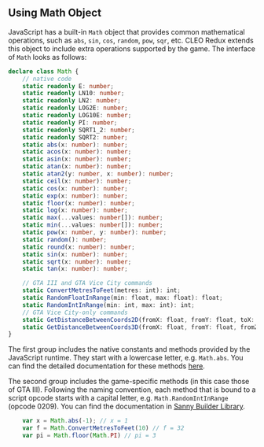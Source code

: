 ## Using Math Object

JavaScript has a built-in `Math` object that provides common mathematical operations, such as `abs`, `sin`, `cos`, `random`, `pow`, `sqr`, etc. CLEO Redux extends this object to include extra operations supported by the game. The interface of `Math` looks as follows:

```ts
declare class Math {
    // native code
    static readonly E: number;
    static readonly LN10: number;
    static readonly LN2: number;
    static readonly LOG2E: number;
    static readonly LOG10E: number;
    static readonly PI: number;
    static readonly SQRT1_2: number;
    static readonly SQRT2: number;
    static abs(x: number): number;
    static acos(x: number): number;
    static asin(x: number): number;
    static atan(x: number): number;
    static atan2(y: number, x: number): number;
    static ceil(x: number): number;
    static cos(x: number): number;
    static exp(x: number): number;
    static floor(x: number): number;
    static log(x: number): number;
    static max(...values: number[]): number;
    static min(...values: number[]): number;
    static pow(x: number, y: number): number;
    static random(): number;
    static round(x: number): number;
    static sin(x: number): number;
    static sqrt(x: number): number;
    static tan(x: number): number;

    // GTA III and GTA Vice City commands
    static ConvertMetresToFeet(metres: int): int;
    static RandomFloatInRange(min: float, max: float): float;
    static RandomIntInRange(min: int, max: int): int;
    // GTA Vice City-only commands
    static GetDistanceBetweenCoords2D(fromX: float, fromY: float, toX: float, toZ: float): float;
    static GetDistanceBetweenCoords3D(fromX: float, fromY: float, fromZ: float, toX: float, toY: float, toZ: float): float;
}
```

The first group includes the native constants and methods provided by the JavaScript runtime. They start with a lowercase letter, e.g. `Math.abs`. You can find the detailed documentation for these methods [here](https://developer.mozilla.org/en-US/docs/Web/JavaScript/Reference/Global_Objects/Math).

The second group includes the game-specific methods (in this case those of GTA III). Following the naming convention, each method that is bound to a script opcode starts with a capital letter, e.g. `Math.RandomIntInRange` (opcode 0209). You can find the documentation in [Sanny Builder Library](https://library.sannybuilder.com/).


```js
    var x = Math.abs(-1); // x = 1
    var f = Math.ConvertMetresToFeet(10) // f = 32
    var pi = Math.floor(Math.PI) // pi = 3
```
